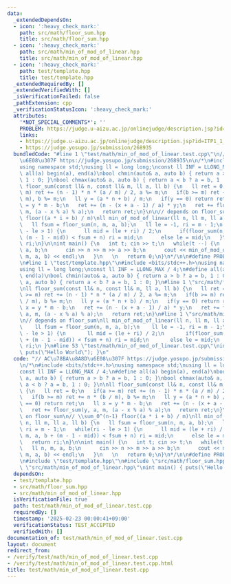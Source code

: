 ```yaml
---
data:
  _extendedDependsOn:
  - icon: ':heavy_check_mark:'
    path: src/math/floor_sum.hpp
    title: src/math/floor_sum.hpp
  - icon: ':heavy_check_mark:'
    path: src/math/min_of_mod_of_linear.hpp
    title: src/math/min_of_mod_of_linear.hpp
  - icon: ':heavy_check_mark:'
    path: test/template.hpp
    title: test/template.hpp
  _extendedRequiredBy: []
  _extendedVerifiedWith: []
  _isVerificationFailed: false
  _pathExtension: cpp
  _verificationStatusIcon: ':heavy_check_mark:'
  attributes:
    '*NOT_SPECIAL_COMMENTS*': ''
    PROBLEM: https://judge.u-aizu.ac.jp/onlinejudge/description.jsp?id=ITP1_1_A
    links:
    - https://judge.u-aizu.ac.jp/onlinejudge/description.jsp?id=ITP1_1_A
    - https://judge.yosupo.jp/submission/268935
  bundledCode: "#line 1 \"test/math/min_of_mod_of_linear.test.cpp\"\n// AC\u78BA\u8A8D\
    \u6E08\u307F https://judge.yosupo.jp/submission/268935\n\n/*\n#include <bits/stdc++.h>\n\
    using namespace std;\nusing ll = long long;\nconst ll INF = LLONG_MAX / 4;\n#define\
    \ all(a) begin(a), end(a)\nbool chmin(auto& a, auto b) { return a > b ? a = b,\
    \ 1 : 0; }\nbool chmax(auto& a, auto b) { return a < b ? a = b, 1 : 0; }\n\nll\
    \ floor_sum(const ll& n, const ll& m, ll a, ll b) {\n   ll ret = 0;\n   if(a >=\
    \ m) ret += (n - 1) * n * (a / m) / 2, a %= m;\n   if(b >= m) ret += n * (b /\
    \ m), b %= m;\n   ll y = (a * n + b) / m;\n   if(y == 0) return ret;\n   ll x\
    \ = y * m - b;\n   ret += (n - (x + a - 1) / a) * y;\n   ret += floor_sum(y, a,\
    \ m, (a - x % a) % a);\n   return ret;\n}\n\n// depends on floor_sum\n// \\sum_0^(n-1)\
    \ floor((a * i + b) / m)\nll min_of_mod_of_linear(ll n, ll m, ll a, ll b) {\n\
    \   ll fsum = floor_sum(n, m, a, b);\n   ll le = -1, ri = m - 1;\n   while(ri\
    \ - le > 1) {\n      ll mid = (le + ri) / 2;\n      if(floor_sum(n, m, a, b +\
    \ (m - 1 - mid)) < fsum + n) ri = mid;\n      else le = mid;\n   }\n   return\
    \ ri;\n}\n\nint main() {\n   int t; cin >> t;\n   while(t --) {\n      ll n, m,\
    \ a, b;\n      cin >> n >> m >> a >> b;\n      cout << min_of_mod_of_linear(n,\
    \ m, a, b) << endl;\n   }\n   \n   return 0;\n}\n*/\n\n#define PROBLEM \"https://judge.u-aizu.ac.jp/onlinejudge/description.jsp?id=ITP1_1_A\"\
    \n#line 1 \"test/template.hpp\"\n#include <bits/stdc++.h>\nusing namespace std;\n\
    using ll = long long;\nconst ll INF = LLONG_MAX / 4;\n#define all(a) begin(a),\
    \ end(a)\nbool chmin(auto& a, auto b) { return a > b ? a = b, 1 : 0; }\nbool chmax(auto&\
    \ a, auto b) { return a < b ? a = b, 1 : 0; }\n#line 1 \"src/math/floor_sum.hpp\"\
    \nll floor_sum(const ll& n, const ll& m, ll a, ll b) {\n   ll ret = 0;\n   if(a\
    \ >= m) ret += (n - 1) * n * (a / m) / 2, a %= m;\n   if(b >= m) ret += n * (b\
    \ / m), b %= m;\n   ll y = (a * n + b) / m;\n   if(y == 0) return ret;\n   ll\
    \ x = y * m - b;\n   ret += (n - (x + a - 1) / a) * y;\n   ret += floor_sum(y,\
    \ a, m, (a - x % a) % a);\n   return ret;\n}\n#line 1 \"src/math/min_of_mod_of_linear.hpp\"\
    \n// depends on floor_sum\nll min_of_mod_of_linear(ll n, ll m, ll a, ll b) {\n\
    \    ll fsum = floor_sum(n, m, a, b);\n    ll le = -1, ri = m - 1;\n    while(ri\
    \ - le > 1) {\n       ll mid = (le + ri) / 2;\n       if(floor_sum(n, m, a, b\
    \ + (m - 1 - mid)) < fsum + n) ri = mid;\n       else le = mid;\n    }\n    return\
    \ ri;\n }\n#line 53 \"test/math/min_of_mod_of_linear.test.cpp\"\nint main() {\
    \ puts(\"Hello World\"); }\n"
  code: "// AC\u78BA\u8A8D\u6E08\u307F https://judge.yosupo.jp/submission/268935\n\
    \n/*\n#include <bits/stdc++.h>\nusing namespace std;\nusing ll = long long;\n\
    const ll INF = LLONG_MAX / 4;\n#define all(a) begin(a), end(a)\nbool chmin(auto&\
    \ a, auto b) { return a > b ? a = b, 1 : 0; }\nbool chmax(auto& a, auto b) { return\
    \ a < b ? a = b, 1 : 0; }\n\nll floor_sum(const ll& n, const ll& m, ll a, ll b)\
    \ {\n   ll ret = 0;\n   if(a >= m) ret += (n - 1) * n * (a / m) / 2, a %= m;\n\
    \   if(b >= m) ret += n * (b / m), b %= m;\n   ll y = (a * n + b) / m;\n   if(y\
    \ == 0) return ret;\n   ll x = y * m - b;\n   ret += (n - (x + a - 1) / a) * y;\n\
    \   ret += floor_sum(y, a, m, (a - x % a) % a);\n   return ret;\n}\n\n// depends\
    \ on floor_sum\n// \\sum_0^(n-1) floor((a * i + b) / m)\nll min_of_mod_of_linear(ll\
    \ n, ll m, ll a, ll b) {\n   ll fsum = floor_sum(n, m, a, b);\n   ll le = -1,\
    \ ri = m - 1;\n   while(ri - le > 1) {\n      ll mid = (le + ri) / 2;\n      if(floor_sum(n,\
    \ m, a, b + (m - 1 - mid)) < fsum + n) ri = mid;\n      else le = mid;\n   }\n\
    \   return ri;\n}\n\nint main() {\n   int t; cin >> t;\n   while(t --) {\n   \
    \   ll n, m, a, b;\n      cin >> n >> m >> a >> b;\n      cout << min_of_mod_of_linear(n,\
    \ m, a, b) << endl;\n   }\n   \n   return 0;\n}\n*/\n\n#define PROBLEM \"https://judge.u-aizu.ac.jp/onlinejudge/description.jsp?id=ITP1_1_A\"\
    \n#include \"test/template.hpp\"\n#include \"src/math/floor_sum.hpp\"\n#include\
    \ \"src/math/min_of_mod_of_linear.hpp\"\nint main() { puts(\"Hello World\"); }"
  dependsOn:
  - test/template.hpp
  - src/math/floor_sum.hpp
  - src/math/min_of_mod_of_linear.hpp
  isVerificationFile: true
  path: test/math/min_of_mod_of_linear.test.cpp
  requiredBy: []
  timestamp: '2025-02-23 00:00:41+09:00'
  verificationStatus: TEST_ACCEPTED
  verifiedWith: []
documentation_of: test/math/min_of_mod_of_linear.test.cpp
layout: document
redirect_from:
- /verify/test/math/min_of_mod_of_linear.test.cpp
- /verify/test/math/min_of_mod_of_linear.test.cpp.html
title: test/math/min_of_mod_of_linear.test.cpp
---
```

